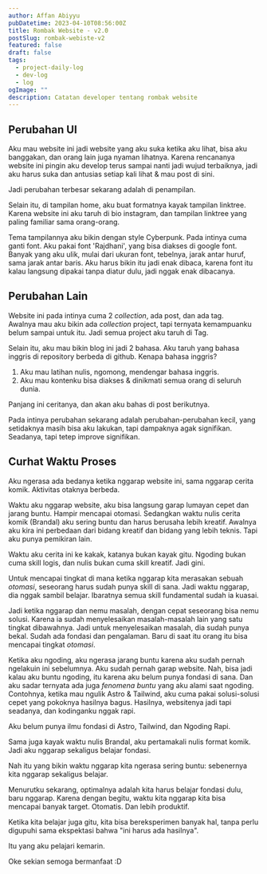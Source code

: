 ```yaml
---
author: Affan Abiyyu
pubDatetime: 2023-04-10T08:56:00Z
title: Rombak Website - v2.0
postSlug: rombak-webiste-v2
featured: false
draft: false
tags:
  - project-daily-log
  - dev-log
  - log
ogImage: ""
description: Catatan developer tentang rombak website
---
```


## Perubahan UI

Aku mau website ini jadi website yang aku suka ketika aku lihat, bisa aku banggakan, dan orang lain juga nyaman lihatnya. Karena rencananya website ini pingin aku develop terus sampai nanti jadi wujud terbaiknya, jadi aku harus suka dan antusias setiap kali lihat & mau post di sini.

Jadi perubahan terbesar sekarang adalah di penampilan.

Selain itu, di tampilan home, aku buat formatnya kayak tampilan linktree. Karena website ini aku taruh di bio instagram, dan tampilan linktree yang paling familiar sama orang-orang.

Tema tampilannya aku bikin dengan style Cyberpunk. Pada intinya cuma ganti font. Aku pakai font 'Rajdhani', yang bisa diakses di google font. Banyak yang aku ulik, mulai dari ukuran font, tebelnya, jarak antar huruf, sama jarak antar baris. Aku harus bikin itu jadi enak dibaca, karena font itu kalau langsung dipakai tanpa diatur dulu, jadi nggak enak dibacanya.

## Perubahan Lain

Website ini pada intinya cuma 2 _collection_, ada post, dan ada tag.<br/>
Awalnya mau aku bikin ada _collection_ project, tapi ternyata kemampuanku belum sampai untuk itu. Jadi semua project aku taruh di Tag.

Selain itu, aku mau bikin blog ini jadi 2 bahasa. Aku taruh yang bahasa inggris di repository berbeda di github. Kenapa bahasa inggris?

1. Aku mau latihan nulis, ngomong, mendengar bahasa inggris.
2. Aku mau kontenku bisa diakses & dinikmati semua orang di seluruh dunia.

Panjang ini ceritanya, dan akan aku bahas di post berikutnya.

Pada intinya perubahan sekarang adalah perubahan-perubahan kecil, yang setidaknya masih bisa aku lakukan, tapi dampaknya agak signifikan. Seadanya, tapi tetep improve signifikan.

## Curhat Waktu Proses

Aku ngerasa ada bedanya ketika nggarap website ini, sama nggarap cerita komik. Aktivitas otaknya berbeda.

Waktu aku nggarap website, aku bisa langsung garap lumayan cepet dan jarang buntu. Hampir mencapai otomasi. Sedangkan waktu nulis cerita komik (Brandal) aku sering buntu dan harus berusaha lebih kreatif. Awalnya aku kira ini perbedaan dari bidang kreatif dan bidang yang lebih teknis. Tapi aku punya pemikiran lain.

Waktu aku cerita ini ke kakak, katanya bukan kayak gitu. Ngoding bukan cuma skill logis, dan nulis bukan cuma skill kreatif. Jadi gini.

Untuk mencapai tingkat di mana ketika nggarap kita merasakan sebuah _otomasi_, seseorang harus sudah punya skill di sana. Jadi waktu nggarap, dia nggak sambil belajar. Ibaratnya semua skill fundamental sudah ia kuasai.

Jadi ketika nggarap dan nemu masalah, dengan cepat seseorang bisa nemu solusi. Karena ia sudah menyelesaikan masalah-masalah lain yang satu tingkat dibawahnya. Jadi untuk menyelesaikan masalah, dia sudah punya bekal. Sudah ada fondasi dan pengalaman. Baru di saat itu orang itu bisa mencapai tingkat _otomasi_.

Ketika aku ngoding, aku ngerasa jarang buntu karena aku sudah pernah ngelakuin ini sebelumnya. Aku sudah pernah garap website. Nah, bisa jadi kalau aku buntu ngoding, itu karena aku belum punya fondasi di sana. Dan aku sadar ternyata ada juga _fenomena buntu_ yang aku alami saat ngoding. Contohnya, ketika mau ngulik Astro & Tailwind, aku cuma pakai solusi-solusi cepet yang pokoknya hasilnya bagus. Hasilnya, websitenya jadi tapi seadanya, dan kodinganku nggak rapi.

Aku belum punya ilmu fondasi di Astro, Tailwind, dan Ngoding Rapi.

Sama juga kayak waktu nulis Brandal, aku pertamakali nulis format komik. Jadi aku nggarap sekaligus belajar fondasi.

Nah itu yang bikin waktu nggarap kita ngerasa sering buntu: sebenernya kita nggarap sekaligus belajar.

Menurutku sekarang, optimalnya adalah kita harus belajar fondasi dulu, baru nggarap. Karena dengan begitu, waktu kita nggarap kita bisa mencapai banyak target. Otomatis. Dan lebih produktif.

Ketika kita belajar juga gitu, kita bisa bereksperimen banyak hal, tanpa perlu digupuhi sama ekspektasi bahwa "ini harus ada hasilnya".

Itu yang aku pelajari kemarin.

Oke sekian semoga bermanfaat :D
